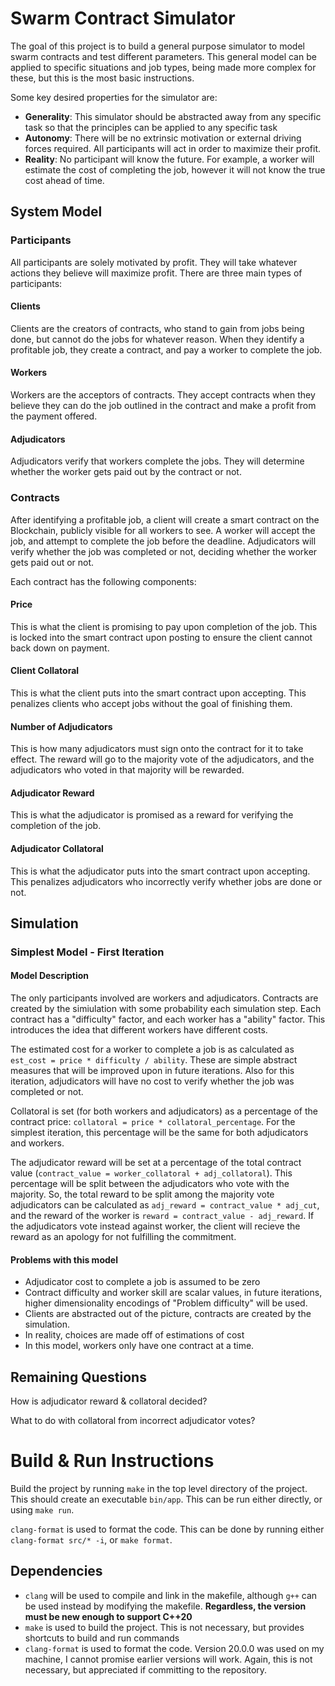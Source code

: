 # Swarm Contract Simulator
The goal of this project is to build a general purpose simulator to model swarm contracts and test different parameters. This general model can be applied to specific situations and job types, being made more complex for these, but this is the most basic instructions.

Some key desired properties for the simulator are:
- **Generality**: This simulator should be abstracted away from any specific task so that the principles can be applied to any specific task
- **Autonomy**: There will be no extrinsic motivation or external driving forces required. All participants will act in order to maximize their profit.
- **Reality**: No participant will know the future. For example, a worker will estimate the cost of completing the job, however it will not know the true cost ahead of time.

## System Model
### Participants
All participants are solely motivated by profit. They will take whatever actions they believe will maximize profit. There are three main types of participants:
#### Clients
Clients are the creators of contracts, who stand to gain from jobs being done, but cannot do the jobs for whatever reason. When they identify a profitable job, they create a contract, and pay a worker to complete the job.
#### Workers
Workers are the acceptors of contracts. They accept contracts when they believe they can do the job outlined in the contract and make a profit from the payment offered.
#### Adjudicators
Adjudicators verify that workers complete the jobs. They will determine whether the worker gets paid out by the contract or not.

### Contracts
After identifying a profitable job, a client will create a smart contract on the Blockchain, publicly visible for all workers to see. A worker will accept the job, and attempt to complete the job before the deadline. Adjudicators will verify whether the job was completed or not, deciding whether the worker gets paid out or not.

Each contract has the following components:

#### Price
This is what the client is promising to pay upon completion of the job. This is locked into the smart contract upon posting to ensure the client cannot back down on payment.

#### Client Collatoral
This is what the client puts into the smart contract upon accepting. This penalizes clients who accept jobs without the goal of finishing them.

#### Number of Adjudicators
This is how many adjudicators must sign onto the contract for it to take effect. The reward will go to the majority vote of the adjudicators, and the adjudicators who voted in that majority will be rewarded.

#### Adjudicator Reward
This is what the adjudicator is promised as a reward for verifying the completion of the job.

#### Adjudicator Collatoral
This is what the adjudicator puts into the smart contract upon accepting. This penalizes adjudicators who incorrectly verify whether jobs are done or not.

## Simulation

### Simplest Model - First Iteration

#### Model Description

The only participants involved are workers and adjudicators. Contracts are created by the simiulation with some probability each simulation step. Each contract has a "difficulty" factor, and each worker has a "ability" factor. This introduces the idea that different workers have different costs.

The estimated cost for a worker to complete a job is as calculated as `est_cost = price * difficulty / ability`. These are simple abstract measures that will be improved upon in future iterations. Also for this iteration, adjudicators will have no cost to verify whether the job was completed or not.

Collatoral is set (for both workers and adjudicators) as a percentage of the contract price: `collatoral = price * collatoral_percentage`. For the simplest iteration, this percentage will be the same for both adjudicators and workers.

The adjudicator reward will be set at a percentage of the total contract value (`contract_value = worker_collatoral + adj_collatoral`). This percentage will be split between the adjudicators who vote with the majority. So, the total reward to be split among the majority vote adjudicators can be calculated as `adj_reward = contract_value * adj_cut`, and the reward of the worker is `reward = contract_value - adj_reward`. If the adjudicators vote instead against worker, the client will recieve the reward as an apology for not fulfilling the commitment.


#### Problems with this model
- Adjudicator cost to complete a job is assumed to be zero
- Contract difficulty and worker skill are scalar values, in future iterations, higher dimensionality encodings of "Problem difficulty" will be used.
- Clients are abstracted out of the picture, contracts are created by the simulation.
- In reality, choices are made off of estimations of cost
- In this model, workers only have one contract at a time.

## Remaining Questions

How is adjudicator reward & collatoral decided?

What to do with collatoral from incorrect adjudicator votes?

# Build & Run Instructions
Build the project by running `make` in the top level directory of the project. This should create an executable `bin/app`. This can be run either directly, or using `make run`.

`clang-format` is used to format the code. This can be done by running either `clang-format src/* -i`, or `make format`.

## Dependencies
- `clang` will be used to compile and link in the makefile, although `g++` can be used instead by modifying the makefile. **Regardless, the version must be new enough to support C++20**
- `make` is used to build the project. This is not necessary, but provides shortcuts to build and run commands
- `clang-format` is used to format the code. Version 20.0.0 was used on my machine, I cannot promise earlier versions will work. Again, this is not necessary, but appreciated if committing to the repository.
